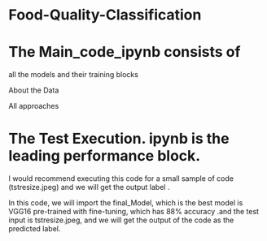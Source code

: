 # Food-Quality-Classification
# The Main_code_ipynb consists of 
all the models and their training blocks

About the Data

All approaches

# The Test Execution. ipynb is the leading performance block.

I would recommend executing this code for a small sample of code (tstresize.jpeg) and we will get the output label .

In this code, we will import the final_Model, which is the best model is VGG16 pre-trained with fine-tuning, which has 88% accuracy .and the test input is tstresize.jpeg, and we will get the output of the code as the predicted label.

